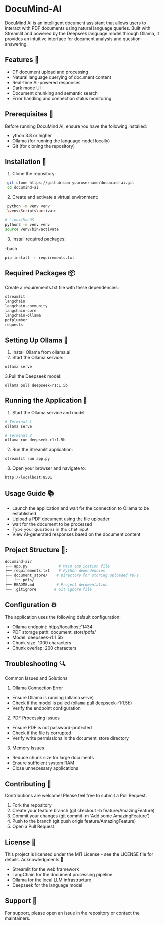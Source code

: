 # DocuMind-AI

DocuMind AI is an intelligent document assistant that allows users to interact with PDF documents using natural language queries. Built with Streamlit and powered by the Deepseek language model through Ollama, it provides an intuitive interface for document analysis and question-answering.

## Features 🌟

- DF document upload and processing
- Natural language querying of document content
- Real-time AI-powered responses
- Dark mode UI
- Document chunking and semantic search
- Error handling and connection status monitoring

## Prerequisites 🔧

Before running DocuMind AI, ensure you have the following installed:

- ython 3.8 or higher
- Ollama (for running the language model locally)
- Git (for cloning the repository)

## Installation 🚀

1. Clone the repository:

```bash
 git clone https://github.com yourusername/documind-ai.git
 cd documind-ai
```

2. Create and activate a virtual environment:

```bash
 python -m venv venv
.\venv\Scripts\activate

# Linux/MacOS
python3 -m venv venv
source venv/bin/activate
```

3. Install required packages:

-bash

```
pip install -r requirements.txt
```

## Required Packages 📦

Create a requirements.txt file with these dependencies:

```bash
streamlit
langchain
langchain-community
langchain-core
langchain-ollama
pdfplumber
requests
```

## Setting Up Ollama 🤖

1. Install Ollama from ollama.ai
2. Start the Ollama service:

```bash
ollama serve
```

3.Pull the Deepseek model:

```bash
ollama pull deepseek-r1:1.5b
```

## Running the Application 🎯

1. Start the Ollama service and model:

```bash
# Terminal 1
ollama serve

# Terminal 2
ollama run deepseek-r1:1.5b
```

2. Run the Streamlit application:

```bash
streamlit run app.py
```

3. Open your browser and navigate to:

```bash
http://localhost:8501
```

## Usage Guide 📚

- Launch the application and wait for the connection to Ollama to be established
- Upload a PDF document using the file uploader
- wait for the document to be processed
- Type your questions in the chat input
- View AI-generated responses based on the document content

## Project Structure 📁:

```bash
documind-ai/
├── app.py              # Main application file
├── requirements.txt    # Python dependencies
├── document_store/    # Directory for storing uploaded PDFs
│   └── pdfs/
├── README.md          # Project documentation
└── .gitignore        # Git ignore file
```

## Configuration ⚙️

The application uses the following default configuration:

- Ollama endpoint: http://localhost:11434
- PDF storage path: document_store/pdfs/
- Model: deepseek-r1:1.5b
- Chunk size: 1000 characters
- Chunk overlap: 200 characters

## Troubleshooting 🔍

Common Issues and Solutions

1. Ollama Connection Error

- Ensure Ollama is running (ollama serve)
- Check if the model is pulled (ollama pull deepseek-r1:1.5b)
- Verify the endpoint configuration

2. PDF Processing Issues

- Ensure PDF is not password-protected
- Check if the file is corrupted
- Verify write permissions in the document_store directory

3. Memory Issues

- Reduce chunk size for large documents
- Ensure sufficient system RAM
- Close unnecessary applications

## Contributing 🤝

Contributions are welcome! Please feel free to submit a Pull Request.

1. Fork the repository
2. Create your feature branch (git checkout -b feature/AmazingFeature)
3. Commit your changes (git commit -m 'Add some AmazingFeature')
4. Push to the branch (git push origin feature/AmazingFeature)
5. Open a Pull Request

## License 📄

This project is licensed under the MIT License - see the LICENSE file for details.
Acknowledgments 🙏

- Streamlit for the web framework
- LangChain for the document processing pipeline
- Ollama for the local LLM infrastructure
- Deepseek for the language model

## Support 💬

For support, please open an issue in the repository or contact the maintainers.
